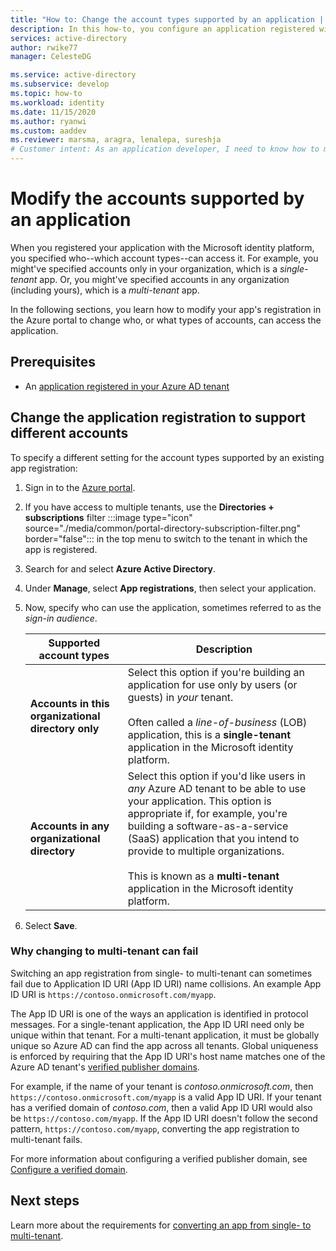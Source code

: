 ```yaml
---
title: "How to: Change the account types supported by an application | Azure"
description: In this how-to, you configure an application registered with the Microsoft identity platform to change who, or what accounts, can access the application.
services: active-directory
author: rwike77
manager: CelesteDG

ms.service: active-directory
ms.subservice: develop
ms.topic: how-to
ms.workload: identity
ms.date: 11/15/2020
ms.author: ryanwi
ms.custom: aaddev
ms.reviewer: marsma, aragra, lenalepa, sureshja
# Customer intent: As an application developer, I need to know how to modify which account types can sign in to or access my application or API.
---
```


# Modify the accounts supported by an application

When you registered your application with the Microsoft identity platform, you specified who--which account types--can access it. For example, you might've specified accounts only in your organization, which is a *single-tenant* app. Or, you might've specified accounts in any organization (including yours), which is a *multi-tenant* app.

In the following sections, you learn how to modify your app's registration in the Azure portal to change who, or what types of accounts, can access the application.

## Prerequisites

* An [application registered in your Azure AD tenant](quickstart-register-app.md)

## Change the application registration to support different accounts

To specify a different setting for the account types supported by an existing app registration:

1. Sign in to the <a href="https://portal.azure.com/" target="_blank">Azure portal</a>.
1. If you have access to multiple tenants, use the **Directories + subscriptions** filter :::image type="icon" source="./media/common/portal-directory-subscription-filter.png" border="false"::: in the top menu to switch to the tenant in which the app is registered.
1. Search for and select **Azure Active Directory**.
1. Under **Manage**, select **App registrations**, then select your application.
1. Now, specify who can use the application, sometimes referred to as the *sign-in audience*.

    | Supported account types | Description |
    |-------------------------|-------------|
    | **Accounts in this organizational directory only** | Select this option if you're building an application for use only by users (or guests) in *your* tenant.<br><br>Often called a *line-of-business* (LOB) application, this is a **single-tenant** application in the Microsoft identity platform. |
    | **Accounts in any organizational directory** | Select this option if you'd like users in *any* Azure AD tenant to be able to use your application. This option is appropriate if, for example, you're building a software-as-a-service (SaaS) application that you intend to provide to multiple organizations.<br><br>This is known as a **multi-tenant** application in the Microsoft identity platform. |
1. Select **Save**.

### Why changing to multi-tenant can fail

Switching an app registration from single- to multi-tenant can sometimes fail due to Application ID URI (App ID URI) name collisions. An example App ID URI is `https://contoso.onmicrosoft.com/myapp`.

The App ID URI is one of the ways an application is identified in protocol messages. For a single-tenant application, the App ID URI need only be unique within that tenant. For a multi-tenant application, it must be globally unique so Azure AD can find the app across all tenants. Global uniqueness is enforced by requiring that the App ID URI's host name matches one of the Azure AD tenant's [verified publisher domains](howto-configure-publisher-domain.md).

For example, if the name of your tenant is *contoso.onmicrosoft.com*, then `https://contoso.onmicrosoft.com/myapp` is a valid App ID URI. If your tenant has a verified domain of *contoso.com*, then a valid App ID URI would also be `https://contoso.com/myapp`. If the App ID URI doesn't follow the second pattern, `https://contoso.com/myapp`, converting the app registration to multi-tenant fails.

For more information about configuring a verified publisher domain, see [Configure a verified domain](howto-configure-publisher-domain.md).

## Next steps

Learn more about the requirements for [converting an app from single- to multi-tenant](howto-convert-app-to-be-multi-tenant.md).
